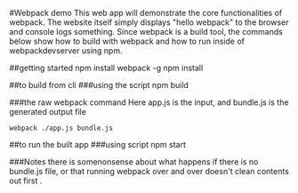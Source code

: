 #Webpack demo
This web app will demonstrate the core functionalities of webpack. The website itself simply displays "hello webpack" to the browser and console logs something.  Since webpack is a build tool, the commands below show how to build with webpack and how to run inside of webpackdevserver using npm.

##getting started
npm install webpack -g
npm install

##to build from cli
###using the script
npm build

###the raw webpack command
Here app.js is the input, and bundle.js is the generated output file

`webpack ./app.js bundle.js`



##to run the built app
###using script
npm start




###Notes
there is somenonsense about what happens if there is no bundle.js file, or that running webpack over and over doesn't clean contents out first .
